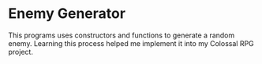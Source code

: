 Enemy Generator
====================

This programs uses constructors and functions to generate a random enemy.
Learning this process helped me implement it into my Colossal RPG project.
